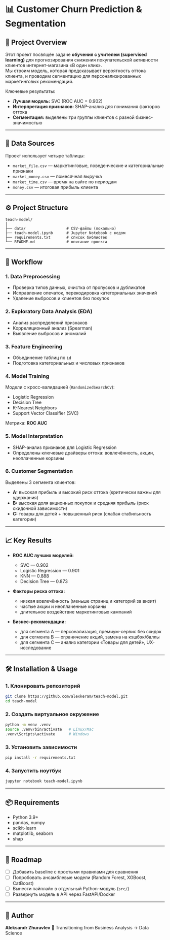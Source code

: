 # 📊 Customer Churn Prediction & Segmentation

## 🚀 Project Overview
Этот проект посвящён задаче **обучения с учителем (supervised learning)** для прогнозирования снижения покупательской активности клиентов интернет-магазина «В один клик».  
Мы строим модель, которая предсказывает вероятность оттока клиента, и проводим сегментацию для персонализированных маркетинговых рекомендаций.  

Ключевые результаты:  
- **Лучшая модель:** SVC (ROC AUC = 0.902)  
- **Интерпретация признаков:** SHAP-анализ для понимания факторов оттока  
- **Сегментация:** выделены три группы клиентов с разной бизнес-значимостью  

---

## 📂 Data Sources
Проект использует четыре таблицы:  
- `market_file.csv` — маркетинговые, поведенческие и категориальные признаки  
- `market_money.csv` — помесячная выручка  
- `market_time.csv` — время на сайте по периодам  
- `money.csv` — итоговая прибыль клиента  

---

## ⚙️ Project Structure
```
teach-model/
│
├── data/                  # CSV-файлы (локально)
├── teach-model.ipynb      # Jupyter Notebook с кодом
├── requirements.txt       # список библиотек
└── README.md              # описание проекта
```

---

## 🔎 Workflow

### 1. Data Preprocessing
- Проверка типов данных, очистка от пропусков и дубликатов  
- Исправление опечаток, перекодировка категориальных значений  
- Удаление выбросов и клиентов без покупок  

### 2. Exploratory Data Analysis (EDA)
- Анализ распределений признаков  
- Корреляционный анализ (Spearman)  
- Выявление выбросов и аномалий  

### 3. Feature Engineering
- Объединение таблиц по `id`  
- Подготовка категориальных и числовых признаков  

### 4. Model Training
Модели с кросс-валидацией (`RandomizedSearchCV`):  
- Logistic Regression  
- Decision Tree  
- K-Nearest Neighbors  
- Support Vector Classifier (SVC)  

Метрика: **ROC AUC**  

### 5. Model Interpretation
- SHAP-анализ признаков для Logistic Regression  
- Определены ключевые драйверы оттока: вовлечённость, акции, неоплаченные корзины  

### 6. Customer Segmentation
Выделены 3 сегмента клиентов:  
- **A:** высокая прибыль и высокий риск оттока (критически важны для удержания)  
- **B:** высокая доля акционных покупок и средняя прибыль (риск скидочной зависимости)  
- **C:** товары для детей + повышенный риск (слабая стабильность категории)  

---

## 📈 Key Results

- **ROC AUC лучших моделей:**
  - SVC — 0.902  
  - Logistic Regression — 0.901  
  - KNN — 0.888  
  - Decision Tree — 0.873  

- **Факторы риска оттока:**
  - низкая вовлечённость (меньше страниц и категорий за визит)  
  - частые акции и неоплаченные корзины  
  - длительное воздействие маркетинговых кампаний  

- **Бизнес-рекомендации:**
  - для сегмента A — персонализация, премиум-сервис без скидок  
  - для сегмента B — ограничение акций, замена на кэшбэк/баллы  
  - для сегмента C — анализ категории «Товары для детей», UX-исследование  

---

## 🛠️ Installation & Usage

### 1. Клонировать репозиторий
```bash
git clone https://github.com/alexkeram/teach-model.git
cd teach-model
```

### 2. Создать виртуальное окружение
```bash
python -m venv .venv
source .venv/bin/activate   # Linux/Mac
.venv\Scripts\activate      # Windows
```

### 3. Установить зависимости
```bash
pip install -r requirements.txt
```

### 4. Запустить ноутбук
```bash
jupyter notebook teach-model.ipynb
```

---

## 📦 Requirements
- Python 3.9+  
- pandas, numpy  
- scikit-learn  
- matplotlib, seaborn  
- shap  

---

## 🧭 Roadmap
- [ ] Добавить baseline с простыми правилами для сравнения  
- [ ] Попробовать ансамблевые модели (Random Forest, XGBoost, CatBoost)  
- [ ] Вынести пайплайн в отдельный Python-модуль (`src/`)  
- [ ] Развернуть модель в API через FastAPI/Docker  

---

## 👤 Author
**Aleksandr Zhuravlev**
📌 Transitioning from Business Analysis → Data Science
